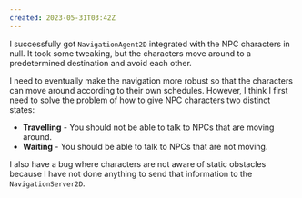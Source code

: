 ```yaml
---
created: 2023-05-31T03:42Z
---
```


I successfully got `NavigationAgent2D` integrated with the NPC characters in null. It took some tweaking, but the characters move around to a predetermined destination and avoid each other.

I need to eventually make the navigation more robust so that the characters can move around according to their own schedules. However, I think I first need to solve the problem of how to give NPC characters two distinct states:

* **Travelling** - You should not be able to talk to NPCs that are moving around.
* **Waiting** - You should be able to talk to NPCs that are not moving.

I also have a bug where characters are not aware of static obstacles because I have not done anything to send that information to the `NavigationServer2D`.
